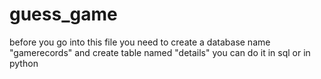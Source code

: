 # guess_game
before you go into this file you need to create a database name "gamerecords" and create table named "details" you can do it in sql or in python
